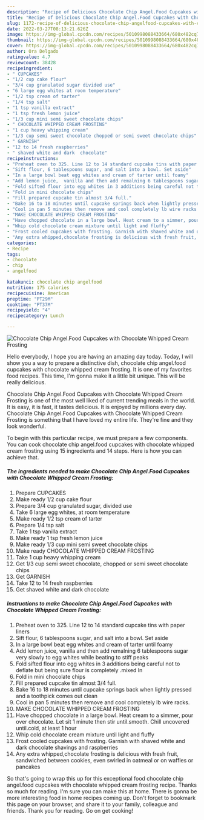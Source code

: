 ```yaml
---
description: "Recipe of Delicious Chocolate Chip Angel.Food Cupcakes with Chocolate Whipped Cream Frosting"
title: "Recipe of Delicious Chocolate Chip Angel.Food Cupcakes with Chocolate Whipped Cream Frosting"
slug: 1172-recipe-of-delicious-chocolate-chip-angelfood-cupcakes-with-chocolate-whipped-cream-frosting
date: 2022-03-27T08:13:21.626Z
image: https://img-global.cpcdn.com/recipes/5010998088433664/680x482cq70/chocolate-chip-angelfood-cupcakes-with-chocolate-whipped-cream-frosting-recipe-main-photo.jpg
thumbnail: https://img-global.cpcdn.com/recipes/5010998088433664/680x482cq70/chocolate-chip-angelfood-cupcakes-with-chocolate-whipped-cream-frosting-recipe-main-photo.jpg
cover: https://img-global.cpcdn.com/recipes/5010998088433664/680x482cq70/chocolate-chip-angelfood-cupcakes-with-chocolate-whipped-cream-frosting-recipe-main-photo.jpg
author: Ora Delgado
ratingvalue: 4.7
reviewcount: 38428
recipeingredient:
- " CUPCAKES"
- "1/2 cup cake flour"
- "3/4 cup granulated sugar divided use"
- "6 large egg whites at room temperature"
- "1/2 tsp cream of tarter"
- "1/4 tsp salt"
- "1 tsp vanilla extract"
- "1 tsp fresh lemon juice"
- "1/3 cup mini semi sweet chocolate chips"
- " CHOCOLATE WHIPPED CREAM FROSTING"
- "1 cup heavy whipping cream"
- "1/3 cup semi sweet chocolate chopped or semi sweet chocolate chips"
- " GARNISH"
- "12 to 14 fresh raspberries"
- " shaved white and dark  chocolate"
recipeinstructions:
- "Preheat oven to 325. Line 12 to 14 standard cupcake tins with paper liners"
- "Sift flour, 6 tablespoons sugar, and salt into a bowl. Set aside"
- "In a large bowl beat egg whites and cream of tarter until foamy"
- "Add lemon juice,  vanilla and then add remalning 6 tablespoons sugar very slowly to egg whites while beating to stiff peaks"
- "Fold sifted flour into egg whites in 3 additions being careful not to deflate but being sure flour is completely .mixed In"
- "Fold in mini chocolate chips"
- "Fill prepared cupcake tin almost 3/4 full."
- "Bake 16 to 18 minutes until cupcake springs back when lightly pressed and a toothpick comes out clean"
- "Cool in pan 5 minutes then remove and cool completely lb wire racks."
- "MAKE CHOCOLATE WHIPPED CREAM FROSTING"
- "Have chopped chocolate in a large bowl. Heat cream to a simmer, pour over chocolate. Let sit 1 minute then stir until.smooth. Chill uncovered until.cold, at least 1 hour"
- "Whip cold chocolate cream mixture until light and fluffy"
- "Frost cooled cupcakes with frosting. Garnish with shaved white and dark chocolate shavings and raspberries"
- "Any extra whipped,chocolate frosting is delicious with fresh fruit, sandwiched between cookies, even swirled in oatmeal or on waffles or pancakes"
categories:
- Recipe
tags:
- chocolate
- chip
- angelfood

katakunci: chocolate chip angelfood 
nutrition: 175 calories
recipecuisine: American
preptime: "PT29M"
cooktime: "PT37M"
recipeyield: "4"
recipecategory: Lunch

---
```



![Chocolate Chip Angel.Food Cupcakes with Chocolate Whipped Cream Frosting](https://img-global.cpcdn.com/recipes/5010998088433664/680x482cq70/chocolate-chip-angelfood-cupcakes-with-chocolate-whipped-cream-frosting-recipe-main-photo.jpg)

Hello everybody, I hope you are having an amazing day today. Today, I will show you a way to prepare a distinctive dish, chocolate chip angel.food cupcakes with chocolate whipped cream frosting. It is one of my favorites food recipes. This time, I'm gonna make it a little bit unique. This will be really delicious.



Chocolate Chip Angel.Food Cupcakes with Chocolate Whipped Cream Frosting is one of the most well liked of current trending meals in the world. It is easy, it is fast, it tastes delicious. It is enjoyed by millions every day. Chocolate Chip Angel.Food Cupcakes with Chocolate Whipped Cream Frosting is something that I have loved my entire life. They're fine and they look wonderful.


To begin with this particular recipe, we must prepare a few components. You can cook chocolate chip angel.food cupcakes with chocolate whipped cream frosting using 15 ingredients and 14 steps. Here is how you can achieve that.

<!--inarticleads1-->

##### The ingredients needed to make Chocolate Chip Angel.Food Cupcakes with Chocolate Whipped Cream Frosting:

1. Prepare  CUPCAKES
1. Make ready 1/2 cup cake flour
1. Prepare 3/4 cup granulated sugar, divided use
1. Take 6 large egg whites, at room temperature
1. Make ready 1/2 tsp cream of tarter
1. Prepare 1/4 tsp salt
1. Take 1 tsp vanilla extract
1. Make ready 1 tsp fresh lemon juice
1. Make ready 1/3 cup mini semi sweet chocolate chips
1. Make ready  CHOCOLATE WHIPPED CREAM FROSTING
1. Take 1 cup heavy whipping cream
1. Get 1/3 cup semi sweet chocolate, chopped or semi sweet chocolate chips
1. Get  GARNISH
1. Take 12 to 14 fresh raspberries
1. Get  shaved white and dark  chocolate




<!--inarticleads2-->

##### Instructions to make Chocolate Chip Angel.Food Cupcakes with Chocolate Whipped Cream Frosting:

1. Preheat oven to 325. Line 12 to 14 standard cupcake tins with paper liners
1. Sift flour, 6 tablespoons sugar, and salt into a bowl. Set aside
1. In a large bowl beat egg whites and cream of tarter until foamy
1. Add lemon juice,  vanilla and then add remalning 6 tablespoons sugar very slowly to egg whites while beating to stiff peaks
1. Fold sifted flour into egg whites in 3 additions being careful not to deflate but being sure flour is completely .mixed In
1. Fold in mini chocolate chips
1. Fill prepared cupcake tin almost 3/4 full.
1. Bake 16 to 18 minutes until cupcake springs back when lightly pressed and a toothpick comes out clean
1. Cool in pan 5 minutes then remove and cool completely lb wire racks.
1. MAKE CHOCOLATE WHIPPED CREAM FROSTING
1. Have chopped chocolate in a large bowl. Heat cream to a simmer, pour over chocolate. Let sit 1 minute then stir until.smooth. Chill uncovered until.cold, at least 1 hour
1. Whip cold chocolate cream mixture until light and fluffy
1. Frost cooled cupcakes with frosting. Garnish with shaved white and dark chocolate shavings and raspberries
1. Any extra whipped,chocolate frosting is delicious with fresh fruit, sandwiched between cookies, even swirled in oatmeal or on waffles or pancakes




So that's going to wrap this up for this exceptional food chocolate chip angel.food cupcakes with chocolate whipped cream frosting recipe. Thanks so much for reading. I'm sure you can make this at home. There is gonna be more interesting food in home recipes coming up. Don't forget to bookmark this page on your browser, and share it to your family, colleague and friends. Thank you for reading. Go on get cooking!
